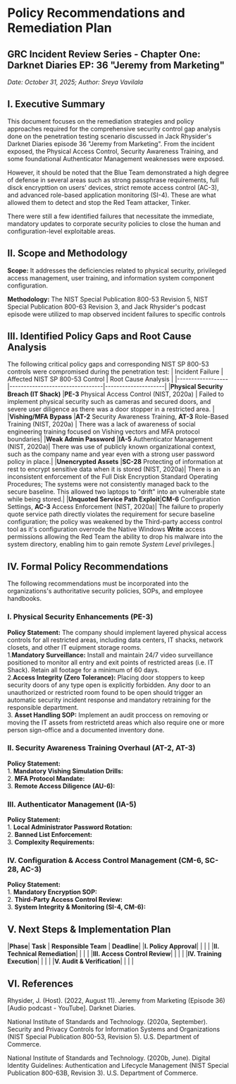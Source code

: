 # Policy Recommendations and Remediation Plan
## GRC Incident Review Series - Chapter One: Darknet Diaries EP: 36 "Jeremy from Marketing"
_Date: October 31, 2025; Author: Sreya Vavilala_

## I. Executive Summary
This document focuses on the remediation strategies and policy approaches required for the comprehensive security control gap analysis done on the penetration testing scenario discussed in Jack Rhysider's Darknet Diaries episode 36 "Jeremy from Marketing". From the incident exposed, the Physical Access Control, Security Awareness Training, and some foundational Authenticator Management weaknesses were exposed. 

However, it should be noted that the Blue Team demonstrated a high degree of defense in several areas such as strong passphrase requirements, full disck encrypttion on users' devices, strict remote access control (AC-3), and advanced role-based application monitoring (SI-4). These are what allowed them to detect and stop the Red Team attacker, Tinker. 

There were still a few identified failures that necessitate the immediate, mandatory updates to corporate security policies to close the human and configuration-level exploitable areas. 

## II. Scope and Methodology
**Scope:** It addresses the deficiencies related to physical security, privileged access management, user training, and information system component configuration.

**Methodology:** The NIST Special Publication 800-53 Revision 5, NIST Special Publication 800-63 Revision 3, and Jack Rhysider's podcast episode were utilized to map observed incident failures to specific controls

## III. Identified Policy Gaps and Root Cause Analysis
The following critical policy gaps and corresponding NIST SP 800-53 controls were compromised during the penetration test:
| Incident Failure | Affected NIST SP 800-53 Control | Root Cause Analysis |
|------------------|---------------------------------|---------------------|
|**Physical Security Breach (IT Shack)** |**PE-3** Physical Access Control (NIST, 2020a) | Failed to implement physical security such as cameras and secured doors, and severe user diligence as there was a door stopper in a restricted area. |
|**Vishing/MFA Bypass** |**AT-2** Security Awareness Training, **AT-3** Role-Based Training (NIST, 2020a) | There was a lack of awareness of social engineering training focused on Vishing vectors and MFA protocol boundaries|
|**Weak Admin Password** |**IA-5** Authenticator Management (NIST, 2020a)| There was use of publicly known organizational context, such as the company name and year even with a strong user password policy in place.|
|**Unencrypted Assets** |**SC-28** Protecting of information at rest  to encrypt sensitive data when it is stored (NIST, 2020a)| There is an inconsistent enforcement of the Full Disk Encryption Standard Operating Procedures; The systems were not consistently managed back to the secure baseline. This allowed two laptops to "drift" into an vulnerable state while being stored.|
|**Unquoted Service Path Exploit**|**CM-6** Configuration Settings, **AC-3** Access Enforcement (NIST, 2020a)| The failure to properly quote service path directly violates the requirement for secure baseline configuration; the policy was weakened by the Third-party access control tool as it's configuration overrode the Native Windows **Write** access permissions allowing the Red Team the ability to drop his malware into the system directory, enabling him to gain remote _System Level_ privileges.|

## IV. Formal Policy Recommendations
The following recommendations must be incorporated into the organizations's authoritative security policies, SOPs, and employee handbooks.
### I. Physical Security Enhancements (PE-3)
**Policy Statement:** The company should implement layered physical access controls for all restricted areas, including data centers, IT shacks, network closets, and other IT euipment storage rooms.<br>
      1.**Mandatory Surveillance:** Install and maintain 24/7 video surveillance positioned to monitor all entry and exit points of restricted areas (i.e. IT Shack). Retain all footage for a minimum of 60 days.<br>
      2.**Access Integrity (Zero Tolerance):** Placing door stoppers to keep security doors of any type open is explicitly forbidden. Any door to an unauthorized or restricted room found to be open should trigger an automatic security incident response and mandatory retraining for the responsible department. <br>
      3. **Asset Handling SOP:** Implement an audit proccess on removing or moving the IT assets from restrictetd areas which also require one or more person sign-office and a documented inventory done.

### II. Security Awareness Training Overhaul (AT-2, AT-3)
**Policy Statement:** <br>
      1. **Mandatory Vishing Simulation Drills:** <br>
      2. **MFA Protocol Mandate:** <br>
      3. **Remote Access Diligence (AU-6):** <br>

### III. Authenticator Management (IA-5)
**Policy Statement:** <br>
      1. **Local Administrator Password Rotation:** <br>
      2. **Banned List Enforcement:** <br>
      3. **Complexity Requirements:** <br>

### IV. Configuration & Access Control Management (CM-6, SC-28, AC-3)
**Policy Statement:** <br>
      1. **Mandatory Encryption SOP:** <br>
      2. **Third-Party Access Control Review:** <br>
      3. **System Integrity & Monitoring (SI-4, CM-6):** <br>

## V. Next Steps & Implementation Plan
|**Phase**| **Task** | **Responsible Team** | **Deadline**|
|**I. Policy Approval**|                     |           |          |
|**II. Technical Remediation**| | | |
|**III. Access Control Review**| | | |
|**IV. Training Execution**| | | |
|**V. Audit & Verification**| | | |






## VI. References
Rhysider, J. (Host). (2022, August 11). Jeremy from Marketing (Episode 36) [Audio podcast - YouTube]. Darknet Diaries.

National Institute of Standards and Technology. (2020a, September). Security and Privacy Controls for Information Systems and Organizations (NIST Special Publication 800-53, Revision 5). U.S. Department of Commerce.

National Institute of Standards and Technology. (2020b, June). Digital Identity Guidelines: Authentication and Lifecycle Management (NIST Special Publication 800-63B, Revision 3). U.S. Department of Commerce.
